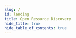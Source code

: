 ```yaml
---
slug: /
id: landing
title: Open Resource Discovery
hide_title: true
hide_table_of_contents: true
---
```


<div className="ord-home-flag" hidden />

<div className="lp-home">
  <div className="container">
    <div className="main">
      <h1 className="heading">
        <span className="name clip">Open Resource Discovery</span>
        <span className="text">Self-describing applications and services</span>
      </h1>
      <p className="tagline">An open protocol for decentralized application / service metadata publishing and discovery</p>
    </div>
    <div className="image">
      <div className="image-container">
        <div className="image-bg"></div>
        <div className="lp-image image-src" alt="Open Resource Discovery" />
      </div>
    </div>
  </div>

  <div className="container">
    <div className="actions">
      <div className="action medium brand">
        [Primer](./introduction.mdx)
      </div>
      <div className="action medium alt">
        [Specification](./spec-v1/index.md)
      </div>
      <div className="action medium alt">
        [Extensions](./spec-extensions/index.md)
      </div>
      <div className="action medium alt">
        [Ecosystem](./ecosystem/index.mdx)
      </div>
      <div className="action medium alt">
        [Help](./help/index.mdx)
      </div>
    </div>

  </div>

  <div className="container">
    <div className="lp-features">
      <div className="lp-feature-card">
        <h3>Unify and Connect</h3>
        <p>Foundation for unified, well-connected metadata catalogs and marketplaces.</p>
      </div>
      <div className="lp-feature-card">
        <h3>Multi-purpose</h3>
        <p>Covers different technologies and domains, designed to be general-purpose and extensible.</p>
      </div>
      <div className="lp-feature-card">
        <h3>Standardized</h3>
        <p>Works with a wide variety of existing industry-standard protocols and metadata standards.</p>
      </div>
      <div className="lp-feature-card">
        <h3>Multiple scenarios</h3>
        <p>Use it for static documentation of your offerings or runtime system landscape introspection.</p>
      </div>
    </div>
  </div>
</div>

